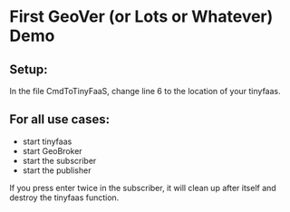 # First GeoVer (or Lots or Whatever) Demo

## Setup:

In the file CmdToTinyFaaS, change line 6 to the location of your tinyfaas.

## For all use cases:

- start tinyfaas
- start GeoBroker
- start the subscriber
- start the publisher

If you press enter twice in the subscriber, it will clean up after itself and destroy the tinyfaas function.